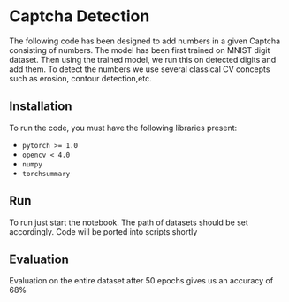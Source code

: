 # Captcha Detection
The following code has been designed to add numbers in a given Captcha consisting of numbers. The model has been first trained on MNIST digit dataset. Then using the trained model, we run this on detected digits and add them. To detect the numbers we use several classical CV concepts such as erosion, contour detection,etc.

## Installation
To run the code, you must have the following libraries present:
+ `pytorch >= 1.0`
+ `opencv < 4.0`
+ `numpy`
+ `torchsummary`
## Run
To run just start the notebook. The path of datasets should be set accordingly. Code will be ported into scripts shortly
## Evaluation
Evaluation on the entire dataset after 50 epochs gives us an accuracy of 68%

